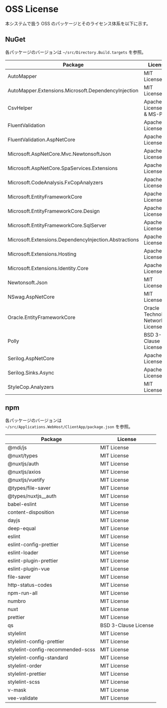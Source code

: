 # OSS License

本システムで扱う OSS のパッケージとそのライセンス体系を以下に示す。

## NuGet

各パッケージのバージョンは `~/src/Directory.Build.targets` を参照。

| Package                                               | License                           |
| ----------------------------------------------------- | --------------------------------- |
| AutoMapper                                            | MIT License                       |
| AutoMapper.Extensions.Microsoft.DependencyInjection   | MIT License                       |
| CsvHelper                                             | Apache License 2.0 & MS-PL        |
| FluentValidation                                      | Apache License 2.0                |
| FluentValidation.AspNetCore                           | Apache License 2.0                |
| Microsoft.AspNetCore.Mvc.NewtonsoftJson               | Apache License 2.0                |
| Microsoft.AspNetCore.SpaServices.Extensions           | Apache License 2.0                |
| Microsoft.CodeAnalysis.FxCopAnalyzers                 | Apache License 2.0                |
| Microsoft.EntityFrameworkCore                         | Apache License 2.0                |
| Microsoft.EntityFrameworkCore.Design                  | Apache License 2.0                |
| Microsoft.EntityFrameworkCore.SqlServer               | Apache License 2.0                |
| Microsoft.Extensions.DependencyInjection.Abstractions | Apache License 2.0                |
| Microsoft.Extensions.Hosting                          | Apache License 2.0                |
| Microsoft.Extensions.Identity.Core                    | Apache License 2.0                |
| Newtonsoft.Json                                       | MIT License                       |
| NSwag.AspNetCore                                      | MIT License                       |
| Oracle.EntityFrameworkCore                            | Oracle Technology Network License |
| Polly                                                 | BSD 3-Clause License              |
| Serilog.AspNetCore                                    | Apache License 2.0                |
| Serilog.Sinks.Async                                   | Apache License 2.0                |
| StyleCop.Analyzers                                    | MIT License                       |

## npm

各パッケージのバージョンは `~/src/Applications.WebHost/ClientApp/package.json` を参照。

| Package                           | License              |
| --------------------------------- | -------------------- |
| @mdi/js                           | MIT License          |
| @nuxt/types                       | MIT License          |
| @nuxtjs/auth                      | MIT License          |
| @nuxtjs/axios                     | MIT License          |
| @nuxtjs/vuetify                   | MIT License          |
| @types/file-saver                 | MIT License          |
| @types/nuxtjs__auth               | MIT License          |
| babel-eslint                      | MIT License          |
| content-disposition               | MIT License          |
| dayjs                             | MIT License          |
| deep-equal                        | MIT License          |
| eslint                            | MIT License          |
| eslint-config-prettier            | MIT License          |
| eslint-loader                     | MIT License          |
| eslint-plugin-prettier            | MIT License          |
| eslint-plugin-vue                 | MIT License          |
| file-saver                        | MIT License          |
| http-status-codes                 | MIT License          |
| npm-run-all                       | MIT License          |
| numbro                            | MIT License          |
| nuxt                              | MIT License          |
| prettier                          | MIT License          |
| qs                                | BSD 3-Clause License |
| stylelint                         | MIT License          |
| stylelint-config-prettier         | MIT License          |
| stylelint-config-recommended-scss | MIT License          |
| stylelint-config-standard         | MIT License          |
| stylelint-order                   | MIT License          |
| stylelint-prettier                | MIT License          |
| stylelint-scss                    | MIT License          |
| v-mask                            | MIT License          |
| vee-validate                      | MIT License          |
